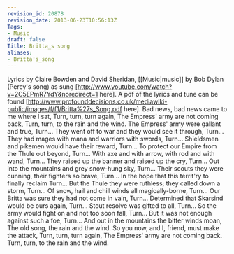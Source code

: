 ```yaml
---
revision_id: 20878
revision_date: 2013-06-23T10:56:13Z
Tags:
- Music
draft: false
Title: Britta_s song
aliases:
- Britta's_song
---
```

Lyrics by Claire Bowden and David Sheridan, [[Music|music]] by Bob Dylan (Percy's song) as sung [http://www.youtube.com/watch?v=2C5EPmR7YdY&noredirect=1 here].
A pdf of the lyrics and tune can be found [http://www.profounddecisions.co.uk/mediawiki-public/images/f/f1/Britta%27s_Song.pdf here]. 
Bad news, bad news came to me where I sat,
Turn, turn, turn again,
The Empress' army are not coming back,
Turn, turn, to the rain and the wind.
The Empress' army were gallant and true,
Turn...
They went off to war and they would see it through,
Turn...
They had mages with mana and warriors with swords,
Turn...
Shieldsmen and pikemen would have their reward,
Turn...
To protect our Empire from the Thule out beyond,
Turn...
With axe and with arrow, with rod and with wand,
Turn...
They raised up the banner and raised up the cry,
Turn...
Out into the mountains and grey snow-hung sky,
Turn...
Their scouts they were cunning, their fighters so brave,
Turn...
In the hope that this territ'ry to finally reclaim
Turn...
But the Thule they were ruthless; they called down a storm,
Turn...
Of snow, hail and chill winds all magically-borne,
Turn...
Our Britta was sure they had not come in vain,
Turn...
Determined that Skarsind would be ours again,
Turn...
Stout resolve was gifted to all,
Turn...
So the army would fight on and not too soon fall,
Turn...
But it was not enough against such a foe,
Turn...
And out in the mountains the bitter winds moan,
The old song, the rain and the wind.
So you now, and I, friend, must make the attack,
Turn, turn, turn again,
The Empress' army are not coming back.
Turn, turn, to the rain and the wind.